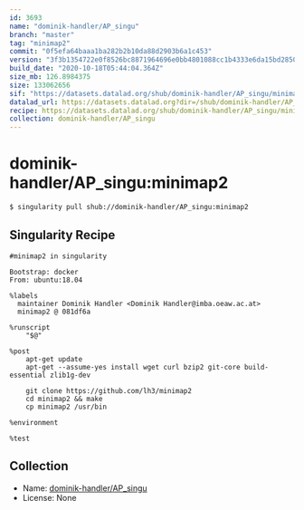 ```yaml
---
id: 3693
name: "dominik-handler/AP_singu"
branch: "master"
tag: "minimap2"
commit: "0f5efa64baaa1ba282b2b10da88d2903b6a1c453"
version: "3f3b1354722e0f8526bc8871964696e0bb4801088cc1b4333e6da15bd2850642"
build_date: "2020-10-18T05:44:04.364Z"
size_mb: 126.8984375
size: 133062656
sif: "https://datasets.datalad.org/shub/dominik-handler/AP_singu/minimap2/2020-10-18-0f5efa64-3f3b1354/3f3b1354722e0f8526bc8871964696e0bb4801088cc1b4333e6da15bd2850642.sif"
datalad_url: https://datasets.datalad.org?dir=/shub/dominik-handler/AP_singu/minimap2/2020-10-18-0f5efa64-3f3b1354/
recipe: https://datasets.datalad.org/shub/dominik-handler/AP_singu/minimap2/2020-10-18-0f5efa64-3f3b1354/Singularity
collection: dominik-handler/AP_singu
---
```


# dominik-handler/AP_singu:minimap2

```bash
$ singularity pull shub://dominik-handler/AP_singu:minimap2
```

## Singularity Recipe

```singularity
#minimap2 in singularity

Bootstrap: docker
From: ubuntu:18.04

%labels
  maintainer Dominik Handler <Dominik Handler@imba.oeaw.ac.at>
  minimap2 @ 081df6a

%runscript
    "$@"

%post
    apt-get update
    apt-get --assume-yes install wget curl bzip2 git-core build-essential zlib1g-dev

    git clone https://github.com/lh3/minimap2
    cd minimap2 && make
    cp minimap2 /usr/bin 

%environment

%test
```

## Collection

 - Name: [dominik-handler/AP_singu](https://github.com/dominik-handler/AP_singu)
 - License: None

